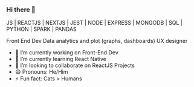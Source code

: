 ### Hi there 👋

JS | REACTJS | NEXTJS | JEST | NODE | EXPRESS | MONGODB | SQL | PYTHON | SPARK | PANDAS

Front End Dev
Data analytics and plot (graphs, dashboards)
UX designer

- 🔭 I’m currently working on Front-End Dev
- 🌱 I’m currently learning React Native
- 👯 I’m looking to collaborate on ReactJS Projects
- 😄 Pronouns: He/Him
- ⚡ Fun fact: Cats > Humans

<!--



-->
